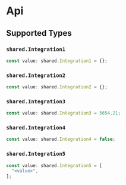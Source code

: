 # Api


## Supported Types

### `shared.Integration1`

```typescript
const value: shared.Integration1 = {};
```

### `shared.Integration2`

```typescript
const value: shared.Integration2 = {};
```

### `shared.Integration3`

```typescript
const value: shared.Integration3 = 5654.21;
```

### `shared.Integration4`

```typescript
const value: shared.Integration4 = false;
```

### `shared.Integration5`

```typescript
const value: shared.Integration5 = [
  "<value>",
];
```

